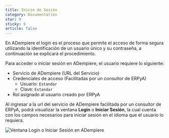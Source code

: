 ```yaml
---
title: Inicio de Sesión
category: Documentation
star: 9
sticky: 9
article: false
---
```


En ADempiere el login es el proceso que permite el acceso de forma segura utilizando la identificación de un usuario único y su contraseña, a continuación se explicará el procedimiento.

Para acceder o iniciar sesión en ADempiere, el usuario requiere lo siguiente:

- Servicio de ADempiere (URL del Servicio)
- Credenciales de acceso (Facilitadas por un consultor de ERPyA)
  - Usuario: `Estandar`
  - Clave: `Estandar`
- Rol asignado al usuario creado por ERPyA

Al ingresar a la url del servicio de ADempiere facilitada por un consultor de ERPyA, podrá visualizar la ventana **Login** o **Iniciar Sesión**, la cual cuenta con los campos necesarios para iniciar sesión en el idioma que el usuario lo requiera.

![Ventana Login o Iniciar Sesión en ADempiere](/assets/img/docs/basic-rules/login.png)